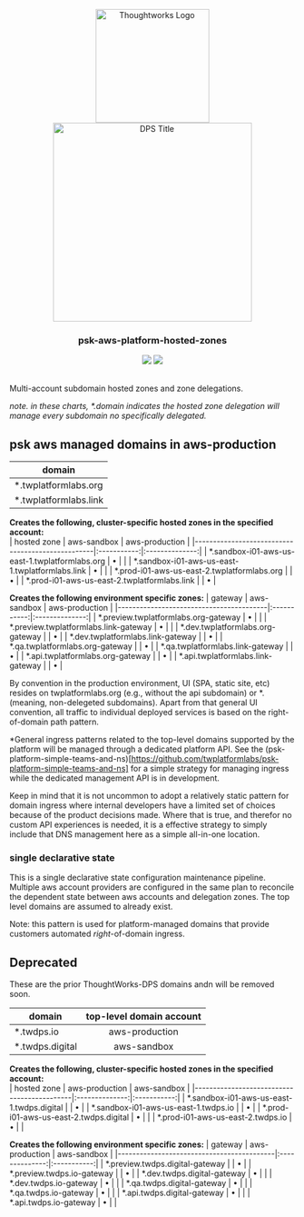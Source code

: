 <div align="center">
	<p>
		<img alt="Thoughtworks Logo" src="https://raw.githubusercontent.com/twplatformlabs/static/master/thoughtworks_flamingo_wave.png?sanitize=true" width=200 />
    <br />
		<img alt="DPS Title" src="https://raw.githubusercontent.com/twplatformlabs/static/master/EMPCPlatformStarterKitsImage.png?sanitize=true" width=350/>
		<br />
	</p>
  <h3>psk-aws-platform-hosted-zones</h3>
	<a href="https://opensource.org/licenses/MIT"><img src="https://img.shields.io/github/license/twplatformlabs/psk-aws-platform-hosted-zones"></a> <a href="https://aws.amazon.com"><img src="https://img.shields.io/badge/-deployed-blank.svg?style=social&logo=amazon"></a>
</div>
<br />

Multi-account subdomain hosted zones and zone delegations.  

_note. in these charts, *.domain indicates the hosted zone delegation will manage every subdomain no specifically delegated._  

## psk aws managed domains in aws-production
| domain                 |
|------------------------|
| *.twplatformlabs.org   |
| *.twplatformlabs.link  |

**Creates the following, cluster-specific hosted zones in the specified account:**  
| hosted zone                                      | aws-sandbox | aws-production |
|--------------------------------------------------|:-----------:|:--------------:|
| *.sandbox-i01-aws-us-east-1.twplatformlabs.org   |      •      |                |
| *.sandbox-i01-aws-us-east-1.twplatformlabs.link  |      •      |                |
| *.prod-i01-aws-us-east-2.twplatformlabs.org      |             |         •      |
| *.prod-i01-aws-us-east-2.twplatformlabs.link     |             |         •      |

**Creates the following environment specific zones:**
| gateway                                 | aws-sandbox | aws-production |
|-----------------------------------------|:-----------:|:--------------:|
| *.preview.twplatformlabs.org-gateway    |      •      |                |
| *.preview.twplatformlabs.link-gateway   |      •      |                |
| *.dev.twplatformlabs.org-gateway        |             |         •      |
| *.dev.twplatformlabs.link-gateway       |             |         •      |
| *.qa.twplatformlabs.org-gateway         |             |         •      |
| *.qa.twplatformlabs.link-gateway        |             |         •      |
| *.api.twplatformlabs.org-gateway        |             |         •      |
| *.api.twplatformlabs.link-gateway       |             |         •      |

By convention in the production environment, UI (SPA, static site, etc) resides on twplatformlabs.org (e.g., without the api subdomain) or *. (meaning, non-delegeted subdomains). Apart from that general UI convention, all traffic to individual deployed services is based on the right-of-domain path pattern.  

*General ingress patterns related to the top-level domains supported by the platform will be managed through a dedicated platform API. See the (psk-platform-simple-teams-and-ns)[https://github.com/twplatformlabs/psk-platform-simple-teams-and-ns] for a simple strategy for managing ingress while the dedicated management API is in development.  

Keep in mind that it is not uncommon to adopt a relatively static pattern for domain ingress where internal developers have a limited set of choices because of the product decisions made. Where that is true, and therefor no custom API experiences is needed, it is a effective strategy to simply include that DNS management here as a simple all-in-one location.  

### single declarative state

This is a single declarative state configuration maintenance pipeline. Multiple aws account providers are configured in the same plan to reconcile the dependent state between aws accounts and delegation zones. The top level domains are assumed to already exist.  

Note: this pattern is used for platform-managed domains that provide customers automated _right_-of-domain ingress.  

## Deprecated
These are the prior ThoughtWorks-DPS domains andn will be removed soon.  

| domain           | top-level domain account |
|------------------|:------------------------:|
| *.twdps.io       | aws-production           |  
| *.twdps.digital  | aws-sandbox              |

**Creates the following, cluster-specific hosted zones in the specified account:**  
| hosted zone                                | aws-production | aws-sandbox |
|--------------------------------------------|:--------------:|:-----------:|
| *.sandbox-i01-aws-us-east-1.twdps.digital  |                |      •      |
| *.sandbox-i01-aws-us-east-1.twdps.io       |                |      •      |
| *.prod-i01-aws-us-east-2.twdps.digital     |        •       |             |
| *.prod-i01-aws-us-east-2.twdps.io          |        •       |             |

**Creates the following environment specific zones:**
| gateway                                   | aws-production | aws-sandbox |
|-------------------------------------------|:--------------:|:-----------:|
| *.preview.twdps.digital-gateway           |                |      •      |
| *.preview.twdps.io-gateway                |                |      •      |
| *.dev.twdps.digital-gateway               |        •       |             |
| *.dev.twdps.io-gateway                    |        •       |             |
| *.qa.twdps.digital-gateway                |        •       |             |
| *.qa.twdps.io-gateway                     |        •       |             |
| *.api.twdps.digital-gateway               |        •       |             |
| *.api.twdps.io-gateway                    |        •       |             |

